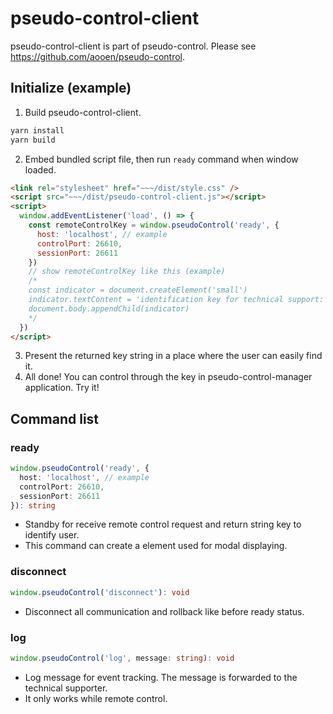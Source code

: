 # pseudo-control-client
pseudo-control-client is part of pseudo-control. Please see https://github.com/aooen/pseudo-control.

## Initialize (example)
1. Build pseudo-control-client.
  ```sh
  yarn install
  yarn build
  ```
2. Embed bundled script file, then run `ready` command when window loaded.
  ```html
  <link rel="stylesheet" href="~~~/dist/style.css" />
  <script src="~~~/dist/pseudo-control-client.js"></script>
  <script>
    window.addEventListener('load', () => {
      const remoteControlKey = window.pseudoControl('ready', {
        host: 'localhost', // example
        controlPort: 26610,
        sessionPort: 26611
      })
      // show remoteControlKey like this (example)
      /*
      const indicator = document.createElement('small')
      indicator.textContent = 'identification key for technical support: ' + remoteControlKey
      document.body.appendChild(indicator)
      */
    })
  </script>
  ```
3. Present the returned key string in a place where the user can easily find it.
4. All done! You can control through the key in pseudo-control-manager application. Try it!

## Command list
### ready
```ts
window.pseudoControl('ready', {
  host: 'localhost', // example
  controlPort: 26610,
  sessionPort: 26611
}): string
```
- Standby for receive remote control request and return string key to identify user.
- This command can create a element used for modal displaying.

### disconnect
```ts
window.pseudoControl('disconnect'): void
```
- Disconnect all communication and rollback like before ready status.

### log
```ts
window.pseudoControl('log', message: string): void
```
- Log message for event tracking. The message is forwarded to the technical supporter.
- It only works while remote control.
